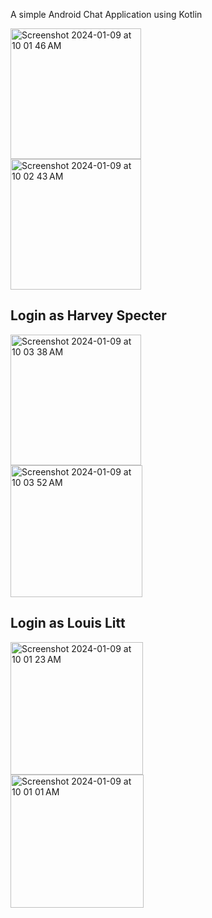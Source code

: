 A simple Android Chat Application using Kotlin

<img width="209" alt="Screenshot 2024-01-09 at 10 01 46 AM" src="https://github.com/manasarao30/ChatApp/assets/54011799/2ce413e1-8861-40b8-9dce-8275a66781a2">
<br>
<img width="209" alt="Screenshot 2024-01-09 at 10 02 43 AM" src="https://github.com/manasarao30/ChatApp/assets/54011799/ba74db93-fd2c-4afb-9fda-3af415dead9c">
<br>
<h2>Login as Harvey Specter</h2>
<img width="209" alt="Screenshot 2024-01-09 at 10 03 38 AM" src="https://github.com/manasarao30/ChatApp/assets/54011799/ea0220dd-8aa1-4fb8-97f3-29f51f8f97d3">
<br>
<img width="211" alt="Screenshot 2024-01-09 at 10 03 52 AM" src="https://github.com/manasarao30/ChatApp/assets/54011799/fc4ea2b1-f3d0-4039-97c2-200b47f5afd6">
<br>
<h2>Login as Louis Litt</h2>
<img width="212" alt="Screenshot 2024-01-09 at 10 01 23 AM" src="https://github.com/manasarao30/ChatApp/assets/54011799/104a3368-302e-4418-a65d-eba54de824a0">
<br>
<img width="213" alt="Screenshot 2024-01-09 at 10 01 01 AM" src="https://github.com/manasarao30/ChatApp/assets/54011799/5ee47292-8049-4b94-bcb7-d328312170fe">

